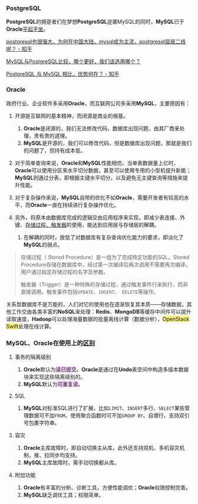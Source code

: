 ### PostgreSQL

**PostgreSQL**的拥趸者们在梦想**PostgreSQL**逆袭MySQL的同时，**MySQL**已于**Oracle**[平起平坐](https://db-engines.com/en/ranking)。

[postgresql也很强大，为何在中国大陆，mysql成为主流，postgresql屈居二线呢？ - 知乎](https://www.zhihu.com/question/31955622)

[MySQL与PostgreSQL比较，哪个更好、我们该选用哪个？](https://blog.csdn.net/weixin_36380516/article/details/113787668)

[PostgreSQL 与 MySQL 相比，优势何在？ - 知乎](https://www.zhihu.com/question/20010554)



### Oracle

政府行业、企业软件多采用**Oracle**，而互联网公司多采用**MySQL**，主要原因有：

1. 开源是互联网的基本精神，而闭源是商业的根基。

   1. **Oracle**是闭源的，我们无法修改代码，数据库出现问题，由其厂商来处理，贵有贵的道理。
   2. **MySQL**是开源的，我们可以修改代码，但是数据库出现问题，那就是我们的问题了，但持有成本低。

3. 对于简单查询来说，**Oracle**和**MySQL**性能相仿。当单表数据量上亿时，**Oracle**可以使用分区来水平切分数据，甚至可以使用专用的小型机提升新能；**MySQL**则通过分表，即根据主键水平切分，以及避免无主键查询等措施来提升性能。

4. 对于复杂操作来说，**MySQL**自带的优化不如**Oracle**，需要开发者有较高的水平，而**Oracle**一直在持续进行复杂操作优化。

4. 另外，将原本由数据库完成的逻辑交由应用程序来实现，即减少表连接、外键、[存储过程、触发器](https://www.cnblogs.com/xuancaoyy/p/5814645.html)的使用，能达到应用层与存储层的解耦。

   1. 在解耦的同时，放低了对数据库有复杂查询优化能力的要求，即淡化了**MySQL**的弱点。

> 存储过程（ Stored Procedure）是一组为了完成特定功能的SQL。Stored Procedure存储在数据库中，经过第一次编译后再次调用不需要再次编译，用户通过指定存储过程的名字及参数。 
>
> 触发器（Trigger）是一种特殊的存储过程，通过触发事件行来执行，而非直接调用。触发事件包括`UPDATE`、`INSERT`、` DELETE`等操作。

关系型数据库不是万能的，人们对它的使用也在逐渐恢复其本质——存储数据，其他工作交由各类丰富的**NoSQL**来处理：**Redis**、**MongoDB**等缓存中间件可以提升读取速度，**Hadoop**可以处理海量数据的批量离线计算（数据分析），<span style=background:#ffee7c>OpenStack Swift</span>处理在线计算。



### MySQL、Oracle在使用上的[区别](https://www.jb51.net/article/181429.htm)

1. 事务的隔离级别

   1. **Oracle**默认为<span style=background:#f8d2ff>读已提交</span>。**Oracle**是通过在**Undo**表空间中构造多版本数据块来实现这些隔离级别的。
   2. **MySQL**默认为<span style=background:#f8d2ff>可重复读</span>。

2. SQL
   1. **MySQL**对标准SQL进行了扩展，比如`LIMIT`、`INSERT`多行、`SELECT`某些管理数据可不加`FROM`、使用聚合函数时可不加`GROUP BY`、自增行、支持双引号包裹字符串。
   
3. 容灾

   1. **Oracle**主库故障时，即自动切换主从库，此外还支持双机、多机容灾机制，推、拉同步均支持。
   2. **MySQL**主库故障时，需手动切换都从库。

4. 附加功能

   1. **Oracle**有丰富的分析、诊断工具，方便性能调优；**Oracle**权限控制完善。
   2. **MySQL**缺乏调优工具；权限简单。